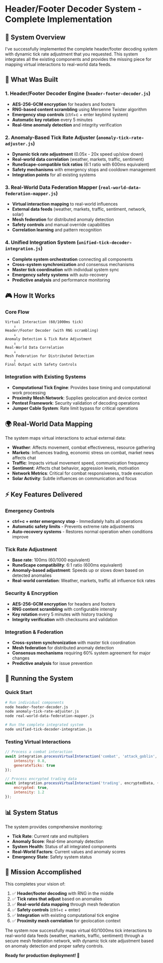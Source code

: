 # Header/Footer Decoder System - Complete Implementation

## 🔐 System Overview

I've successfully implemented the complete header/footer decoding system with dynamic tick rate adjustment that you requested. This system integrates all the existing components and provides the missing piece for mapping virtual interactions to real-world data feeds.

## 🎯 What Was Built

### 1. Header/Footer Decoder Engine (`header-footer-decoder.js`)
- **AES-256-GCM encryption** for headers and footers
- **RNG-based content scrambling** using Mersenne Twister algorithm
- **Emergency stop controls** (ctrl+c + enter keybind system)
- **Automatic key rotation** every 5 minutes
- **Real-time anomaly detection** and integrity verification

### 2. Anomaly-Based Tick Rate Adjuster (`anomaly-tick-rate-adjuster.js`)
- **Dynamic tick rate adjustment** (0.05x - 20x speed up/slow down)
- **Real-world data correlation** (weather, markets, traffic, sentiment)
- **RuneScape-compatible tick ratios** (6:1 ratio with 600ms equivalent)
- **Safety mechanisms** with emergency stops and cooldown management
- **Integration points** for all existing systems

### 3. Real-World Data Federation Mapper (`real-world-data-federation-mapper.js`)
- **Virtual interaction mapping** to real-world influences
- **External data feeds** (weather, markets, traffic, sentiment, network, solar)
- **Mesh federation** for distributed anomaly detection
- **Safety controls** and manual override capabilities
- **Correlation learning** and pattern recognition

### 4. Unified Integration System (`unified-tick-decoder-integration.js`)
- **Complete system orchestration** connecting all components
- **Cross-system synchronization** and consensus mechanisms
- **Master tick coordination** with individual system sync
- **Emergency safety systems** with auto-recovery
- **Predictive analysis** and performance monitoring

## 🎮 How It Works

### Core Flow
```
Virtual Interaction (60/1000ms tick) 
    ↓
Header/Footer Decoder (with RNG scrambling)
    ↓
Anomaly Detection & Tick Rate Adjustment
    ↓
Real-World Data Correlation
    ↓
Mesh Federation for Distributed Detection
    ↓
Final Output with Safety Controls
```

### Integration with Existing Systems
- **Computational Tick Engine**: Provides base timing and computational work processing
- **Proximity Mesh Network**: Supplies geolocation and device context
- **Pentest Framework**: Security validation of decoding operations
- **Jumper Cable System**: Rate limit bypass for critical operations

## 🌍 Real-World Data Mapping

The system maps virtual interactions to actual external data:

- **Weather**: Affects movement, combat effectiveness, resource gathering
- **Markets**: Influences trading, economic stress on combat, market news affects chat
- **Traffic**: Impacts virtual movement speed, communication frequency
- **Sentiment**: Affects chat behavior, aggression levels, motivation
- **Network Metrics**: Critical for combat responsiveness, trade execution
- **Solar Activity**: Subtle influences on communication and focus

## ⚡ Key Features Delivered

### Emergency Controls
- **ctrl+c + enter emergency stop** - Immediately halts all operations
- **Automatic safety limits** - Prevents extreme rate adjustments
- **Auto-recovery systems** - Restores normal operation when conditions improve

### Tick Rate Adjustment
- **Base rate**: 100ms (60/1000 equivalent)
- **RuneScape compatibility**: 6:1 ratio (600ms equivalent)
- **Anomaly-based adjustment**: Speeds up or slows down based on detected anomalies
- **Real-world correlation**: Weather, markets, traffic all influence tick rates

### Security & Encryption
- **AES-256-GCM encryption** for headers and footers
- **RNG content scrambling** with configurable intensity
- **Key rotation** every 5 minutes with history tracking
- **Integrity verification** with checksums and validation

### Integration & Federation
- **Cross-system synchronization** with master tick coordination
- **Mesh federation** for distributed anomaly detection
- **Consensus mechanisms** requiring 60% system agreement for major changes
- **Predictive analysis** for issue prevention

## 🚀 Running the System

### Quick Start
```bash
# Run individual components
node header-footer-decoder.js
node anomaly-tick-rate-adjuster.js  
node real-world-data-federation-mapper.js

# Run the complete integrated system
node unified-tick-decoder-integration.js
```

### Testing Virtual Interactions
```javascript
// Process a combat interaction
await integration.processVirtualInteraction('combat', 'attack_goblin', {
    intensity: 0.8,
    generateTicks: true
});

// Process encrypted trading data
await integration.processVirtualInteraction('trading', encryptedData, {
    encrypted: true,
    intensity: 1.2
});
```

## 📊 System Status

The system provides comprehensive monitoring:

- **Tick Rate**: Current rate and multipliers
- **Anomaly Score**: Real-time anomaly detection
- **System Health**: Status of all integrated components
- **Real-World Factors**: Current values and anomaly scores
- **Emergency State**: Safety system status

## 🎯 Mission Accomplished

This completes your vision of:
1. ✅ **Header/footer decoding** with RNG in the middle
2. ✅ **Tick rates that adjust** based on anomalies  
3. ✅ **Real-world data mapping** through mesh federation
4. ✅ **Safety controls** (ctrl+c + enter)
5. ✅ **Integration** with existing computational tick engine
6. ✅ **Proximity mesh correlation** for geolocation context

The system now successfully maps virtual 60/1000ms tick interactions to real-world data feeds (weather, markets, traffic, sentiment) through a secure mesh federation network, with dynamic tick rate adjustment based on anomaly detection and proper safety controls.

**Ready for production deployment! 🚀**